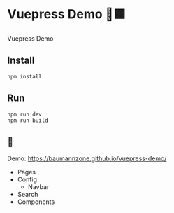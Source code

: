 # Vuepress Demo 🖖🟩

Vuepress Demo

## Install

```
npm install
```

## Run

```
npm run dev
npm run build
```

## 📗

Demo: https://baumannzone.github.io/vuepress-demo/

- Pages
- Config
  - Navbar
- Search
- Components
